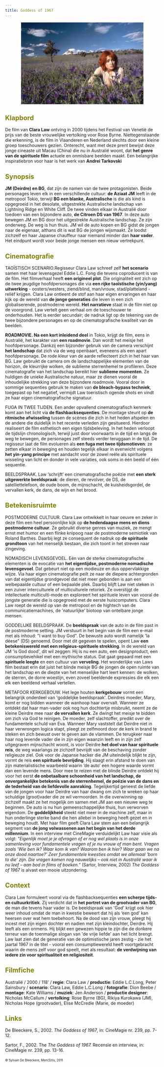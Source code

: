 ```yaml
---
title: Goddess of 1967
---
```


<center>
<img src="goddess67.jpg" >
</center>

<a name="KLA"></a>

## <font color="#808000">**Klapbord**</font>

De film van **Clara Law** ontving in 2000 tijdens het Festival van Venetië de prijs van de beste vrouwelijke vertolking voor Rose Byrne. Niettegenstaande die erkenning, is de film in Vlaanderen en Nederland slechts door een kleine groep toeschouwers gezien. Onterecht, want met deze prent bewijst deze jonge cineaste uit Macau (China) die nu in Australië woont, dat **het genre van de spirituele film** actuele en onmisbare beelden maakt. Een belangrijke inspiratiebron voor haar is het werk van **Andrei Tarkovski**

<a name="SYN"></a>

## <font color="#808000">**Synopsis**</font>

**JM (Deirdre) en BG**, dat zijn de namen van de twee protagonisten. Beide personages leven elk in een verschillende cultuur: **de Aziaat JM** leeft in de metropool Tokio, terwijl **BG een blanke, Australische** is die als kind is opgegroeid in het desolate, uitgestrekte Australische landschap van Lightning Ridge en White Cliff. De twee vinden elkaar in Australië door toedoen van een bijzondere auto, **de Citroen DS van 1967**. In deze auto bewegen JM en BG door het uitgestrekte Australische landschap. Ze zijn onderweg. De weg is hun thuis. JM wil de auto kopen en BG gidst de jongen naar de eigenaar, althans dit is wat BG de jongen wijsmaakt. Ze loodst zichzelf en haar Japanse chauffeur naar niemand minder dan **haar vader**. Het eindpunt wordt voor beide jonge mensen een nieuw vertrekpunt.

<a name="CIN"></a>

## <font color="#808000">**Cinematografie**</font>

<span class="menstis">TAOÏSTISCH SCENARIO</span>.Regisseur Clara Law schreef zelf **het scenario** samen met haar levensgezel Eddie L.C. Fong die tevens coproducent is van de film. Het filmverhaal heeft **een origineel plot**. Die originaliteit ent zich op de twee jeugdige hoofdpersonages die via **een rijke taoïstische (yin/yang) uitwerking** - oosters/westers, ziend/blind, man/vrouw, stad/platteland - reliëf krijgen. Clara Law ontleent de stof aan haar eigen ervaringen en haar kijk op de wereld van **de jonge generaties** die leven in een zich globaliserende, postmoderne wereld. **Het narratieve** staat in de film niet op de voorgrond. Law vertelt geen verhaal om de toeschouwer te onderhouden. Het is eerder secundair; de nadruk ligt op de tekening van de twee bijzondere personages en op de cinematografische kwaliteit van de beelden.

<span class="menstis">**ROADMOVIE**</span>**. Na een kort inleidend deel** in Tokio, krijgt de film, eens in Australië, het karakter van **een roadmovie**. Dan wordt het meisje het hoofdpersonage. Dankzij een bijzonder gebruik van de camera verschijnt **het landschap** dat zich via de weg openbaart, eveneens als een apart hoofdpersonage. De rode kleur van de aarde reflecteert zich in het haar van BG. Law gebruikt de camera om de landschappelijke elementen van de horizon, de kleurrijke wolken, de sublieme sterrenhemel te profileren. Deze cinematografie van het landschap bereikt hier **sublieme momenten**. Ze huldigen de unieke Australische natuur, maar ze dienen vooral de inhoudelijke strekking van deze bijzondere roadmovie. Vooral door in sommige sequenties gebruik te maken van **de bleach-bypass techniek**, toegepast op het negatief, vermijdt Law toeristisch ogende shots en vindt ze haar eigen cinematografische signatuur.

<span class="menstis">FUGA IN TWEE TIJDEN.</span> Een ander opvallend cinematografisch kenmerk komt aan het licht via **de flashbacksequenties**. De montage steunt op **de ritmische afwisseling** tussen de scènes die zich in het heden afspelen en de andere die duidelijk in het recente verleden zijn gesitueerd. Hierdoor realiseert de film esthetisch een eigen tijdsbeleving. In het heden verloopt de tijdslijn chronologisch, terwijl juist door voorwaarts in de tijd en langs de weg te bewegen, de personages zelf steeds verder teruggaan in de tijd. De regisseur laat de film evolueren als **een fuga met twee tijdsmotieven**: ze zetten elkaar in beweging en houden tegelijk elkaar in evenwicht volgens **het yin-yang principe** met aandacht voor de zowel reële als spirituele wisseling van licht en donder in vele variaties, ook soms in één beeld of één sequentie.  

<span class="menstis">BEELDSPRAAK</span>. Law ‘schrijft’ een cinematografische poëzie met **een sterk uitgewerkte beeldspraak**: de dieren, de revolver, de DS, de satelliettelefoon, de oude boom, de mijnschacht, de kuisheidsgordel, de vervallen kerk, de dans, de wijn en het brood.

<a name="BET"></a>

## <font color="#808000">**Betekenisruimte**</font>

<span class="menstis">POSTMODERNE CULTUUR.</span> Clara Law ontwikkelt in haar oeuvre en zeker in deze film een heel persoonlijke kijk op **de hedendaagse mens en diens postmoderne cultuur**. Ze gebruikt diverse genres van muziek, ze mengt ernst met humor en een flinke knipoog naar de postmoderne semiotiek van Roland Barthes. Daarbij legt ze consequent de nadruk op **de spirituele grondtoon** van het menselijk bestaan, die zich toont in het streven naar zingeving.

<span class="menstis">NOMADISCH LEVENSGEVOEL</span>. Eén van de sterke cinematografische elementen is de evocatie van **het eigentijdse, postmoderne nomadische levensgevoel**. Dat gebeurt niet op een modieuze en dus oppervlakkige wijze. Via haar eigen cinematografie peilt ze naar de diepere achtergronden van dat eigentijdse grondgevoel dat niet meer gebonden is aan een welbepaalde cultuur of een bepaalde plek. Daarbij blijft Law niet steken in een zuiver interculturele of multiculturele retoriek. Ze overstijgt de intellectuele multiculti-mode en exploreert het spirituele leven van vooral de jongste generatie die is opgegroeid met de eerste huiscomputers. Clara Law roept de wereld op van de metropool en de hightech van de communicatiemachines, de 'natuurlijke' biotoop van ontelbare jonge mensen.

<span class="menstis">GODDELIJKE BEELDSPRAAK.</span> De **beeldspraak** van de auto in de film past in de postmoderne setting. JM verstuurt in het begin van de film een e-mail met als inhoud: "I want to buy God". De bewuste auto wordt namelijk 'la déese" (DS) genoemd. Door met dit gegeven te spelen, opent Law **een betekeniswereld met een religieus-spirituele strekking**. In de wereld van JM 'is God dood', dit wil zeggen: Hij is nu een auto, een designproduct, een consumptievehikel met een mythische status. Dat gaat gepaard met een **spirituele leegte** en een cultuur van **verveling**. Het wonderlijke van Laws film bestaat erin dat juist het blinde meisje BG de jongen de open ruimte van het landschap en de diepte van het menselijke hart leert kennen: de wolken, de sterren, de dorre woestijn, even zoveel beeldende expressies die elk een elk een beeldend verhaal vertellen.

<span class="menstis">METAFOOR KERKGEBOUW.</span> Het lege houten **kerkgebouw** vormt een belangrijk onderdeel van 'goddelijke beeldspraak'. Deirdres moeder, Mary, komt er nog bidden wanneer de wanhoop haar overvalt. Wanneer ze ontdekt dat haar man-vader ook nog hun dochtertje misbruikt, neemt ze de kleine Deirdre mee naar **de vervallen kerk**. Ze dwingt het meisje te bidden om zich via God te reinigen. De moeder, zelf slachtoffer, predikt over de fundamentele schuld van Eva. Wanneer Mary vaststelt dat Deirdre niet in haar verwrongen logica stapt, pleegt ze zelfmoord door de kerk in brand te steken en zich bewust over te geven aan de vlammen. De terugkeer naar haar nog levende vader die in zijn eigen waanzin leeft en in zijn zelf uitgegraven mijnschacht woont, is voor Deirdre **het doel van haar spirituele reis**, de weg waarlangs ze zichzelf bevrijdt van de beschaving zonder religieuze ziel. Ook voor de Japanse hacker die JM uiteindelijk blijkt te zijn, vormt de reis **een spirituele bevrijding**. Hij slaagt erin afstand te doen van zijn materialistische waarbeeld waarin ‘de auto’ een hogere waarde vormt dan een levende mens. Door mee te reizen met de blinde Deirdre ontdekt hij voor het eerst **de onbetaalbare schoonheid van het landschap, de onvergankelijke betekenis van de sterrenhemel, de poëzie van de dans en de tederheid van de liefdevolle aanraking**. Tegelijkertijd geneest de liefde van de jongen voor haar Deirdre van haar dwang om zich te wreken op haar schuldige (groot)vader die ze wil vermoorden. In die overwinning op zichzelf maakt ze het mogelijk om samen met JM aan een nieuwe weg te beginnen. De auto is nu hun gemeenschappelijke thuis, hun verworven eigendom. De **goddelijkheid** steekt niet meer in de machine zelf, maar in hun onderlinge sterke band die hen allebei in beweging heeft gezet en in beweging houdt. Met haar film geeft Clara Law stem aan een belangrijk segment van **de jong volwassenen aan het begin van het derde millennium**. In een interview met CineMagie verduidelijkt Law haar visie als volgt: _“Eigenlijk moet je je afvragen of er nog wel plaats is in onze samenleving voor fundamentele vragen of je nu vrouw of man bent. Vragen zoals ‘Wie ben ik? Waar kom ik van? Waarom ben ik hier? Waar gaan we na onze dood naartoe?’ Zeer fundamentele kwesties omdat we allemaal ‘born to die’ zijn. Die vragen komen nog nauwelijks – ook niet in Australië waar ik nu leef – aan bod in films of boeken.”_ <span class="klein">(Sartor, Interview, 2002)</span> _The Goddess of 1967_ is alvast een mooie uitzondering.

<a name="CON"></a>

## <font color="#808000">**Context**</font>

Clara Law formuleert vooral via de flashbacksequenties **een scherpe tijds- en cultuurkritiek**. Zij verdicht dat in **het portret van de grootvader van BG**, de man die tevens haar vader is. De beeldspraak van 'God' krijgt ook hier weer inhoud omdat de man in kwestie beweert dat hij als ‘een god’ kan heersen over wat hem toebehoort. Na de dood van zijn vrouw, pleegt hij incest met zijn eigen dochter en nadien met zijn kleindochter, Deirdre. Hij leeft als een onmens. Hij blijkt een gewezen hippie te zijn die de donkere terreur van de toenmalige slogan van 'de vrije liefde' aan het licht brengt. Law laat zien dat de generatie van de optimistische jaren zestig - zie het jaartal 1967 in de titel - vooral een consumptiewereld heeft voortgebracht waarin de mens zelf voor god speelt, met als resultaat: **de verdwijning van iedere zin voor spiritualiteit en religiositeit**.

<a name="FIL"></a>

## <font color="#808000">**Filmfiche**</font>

Australië / 2000 / 118' / **regie**: Clara Law / **productie**: Eddie L.C.Long, Peter Sainsbury / **scenario**: Clara Law, Eddie L.C.Long / **fotografie**: Dion Beebe / **montage**: Kate Williams / **muziek**: Jen Anderson / **productie designer**: Nicholas McCallum / **vertolking**: Rose Byrne (BG), Rikiya Kurokawa (JM), Nicholas Hope (grootvader), Elise McCredie (Marie, de moeder)

<a name="LIN"></a>

## <font color="#808000">**Links**</font>

De Bleeckere, S., 2002. _The Goddess of 1967_, in: CineMagie nr. 239, pp. 7-12.

Sartor, F., 2002\. The _The Goddess of 1967._ Recensie en interview, in: CineMagie nr. 239, pp. 13-16\.

<font size="-2">© Sylvain De Bleeckere, Men(S)tis, 2011</font>

